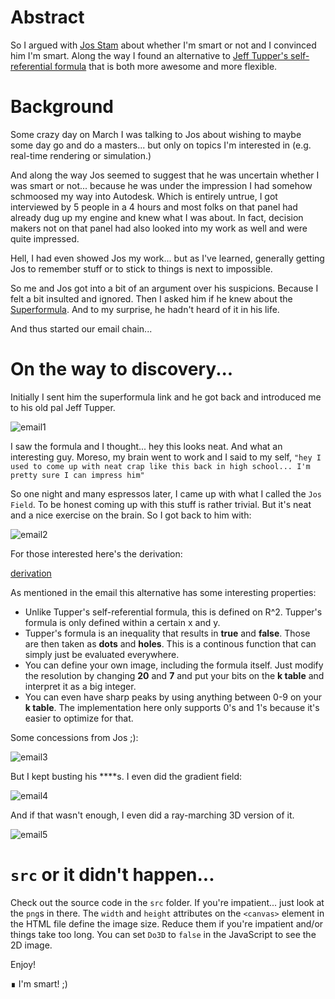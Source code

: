# Abstract
So I argued with [Jos Stam](https://en.wikipedia.org/wiki/Jos_Stam) about whether I'm smart or not and I convinced him I'm smart.
Along the way I found an alternative to [Jeff Tupper's self-referential formula](https://en.wikipedia.org/wiki/Tupper%27s_self-referential_formula) that is both more awesome and more flexible.

# Background
Some crazy day on March I was talking to Jos about wishing to maybe some day go and do a masters... but only on topics I'm interested in (e.g. real-time rendering or simulation.)

And along the way Jos seemed to suggest that he was uncertain whether I was smart or not... because he was under the impression I had somehow schmoosed my way into Autodesk. Which is entirely untrue, I got interviewed by 5 people in a 4 hours and most folks on that panel had already dug up my engine and knew what I was about. In fact, decision makers not on that panel had also looked into my work as well and were quite impressed.

Hell, I had even showed Jos my work... but as I've learned, generally getting Jos to remember stuff or to stick to things is next to impossible.

So me and Jos got into a bit of an argument over his suspicions. Because I felt a bit insulted and ignored. Then I asked him if he knew about the [Superformula](https://en.wikipedia.org/wiki/Superformula). And to my surprise, he hadn't heard of it in his life.

And thus started our email chain...

# On the way to discovery...

Initially I sent him the superformula link and he got back and introduced me to his old pal Jeff Tupper.

![email1](http://toomuchvoltage.com/josfield/img/jos1.png)

I saw the formula and I thought... hey this looks neat. And what an interesting guy. Moreso, my brain went to work and I said to my self, `"hey I used to come up with neat crap like this back in high school... I'm pretty sure I can impress him"`

So one night and many espressos later, I came up with what I called the `Jos Field`. To be honest coming up with this stuff is rather trivial. But it's neat and a nice exercise on the brain. So I got back to him with:

![email2](http://toomuchvoltage.com/josfield/img/jos2.png)

For those interested here's the derivation:

[derivation](http://toomuchvoltage.com/josfield/pdf/josfield_derivation.pdf)

As mentioned in the email this alternative has some interesting properties:

* Unlike Tupper's self-referential formula, this is defined on R^2. Tupper's formula is only defined within a certain x and y.
* Tupper's formula is an inequality that results in **true** and **false**. Those are then taken as **dots** and **holes**. This is a continous function that can simply just be evaluated everywhere.
* You can define your own image, including the formula itself. Just modify the resolution by changing **20** and **7** and put your bits on the **k table** and interpret it as a big integer.
* You can even have sharp peaks by using anything between 0-9 on your **k table**. The implementation here only supports 0's and 1's because it's easier to optimize for that.

Some concessions from Jos ;):

![email3](http://toomuchvoltage.com/josfield/img/jos3.png)

But I kept busting his ****s. I even did the gradient field:

![email4](http://toomuchvoltage.com/josfield/img/jos4.png)

And if that wasn't enough, I even did a ray-marching 3D version of it.

![email5](http://toomuchvoltage.com/josfield/img/jos5.png)

# `src` or it didn't happen...

Check out the source code in the `src` folder. If you're impatient... just look at the `png`s in there.
The `width` and `height` attributes on the `<canvas>` element in the HTML file define the image size. Reduce them if you're impatient and/or things take too long. You can set `Do3D` to `false` in the JavaScript to see the 2D image.

Enjoy!

∎ I'm smart! ;)